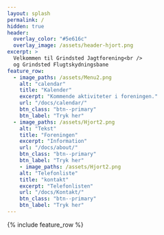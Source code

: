 ```yaml
---
layout: splash
permalink: /
hidden: true
header:
  overlay_color: "#5e616c"
  overlay_image: /assets/header-hjort.png
excerpt: >
  Velkommen til Grindsted Jagtforening<br />
  og Grindsted Flugtskydningsbane
feature_row:
  - image_paths: /assets/Menu2.png
    alt: "calendar"
    title: "Kalender"
    excerpt: "Kommende aktiviteter i foreningen."
    url: "/docs/calendar/"
    btn_class: "btn--primary"
    btn_label: "Tryk her"
  - image_paths: /assets/Hjort2.png
    alt: "Tekst"
    title: "Foreningen"
    excerpt: "Information"
    url: "/docs/about/"
    btn_class: "btn--primary"
    btn_label: "Tryk her"  
    - image_paths: /assets/Hjort2.png
    alt: "Telefonliste"
    title: "kontakt"
    excerpt: "Telefonlisten"
    url: "/docs/Kontakt/"
    btn_class: "btn--primary"
    btn_label: "Tryk her"  
---
```


{% include feature_row %}

